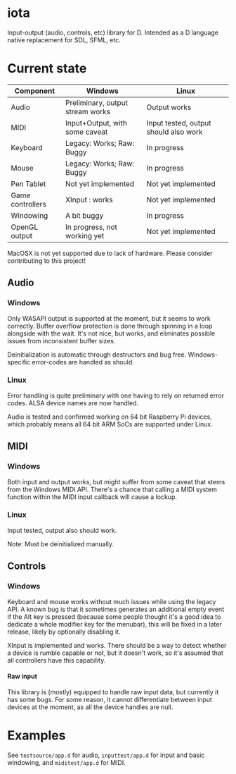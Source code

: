 # iota
Input-output (audio, controls, etc) library for D. Intended as a D language native replacement for SDL, SFML, etc.

# Current state

|Component                 |Windows                             |Linux                               |
|--------------------------|------------------------------------|------------------------------------|
|Audio                     |Preliminary, output stream works    |Output works                        |
|MIDI                      |Input+Output, with some caveat      |Input tested, output should also work|
|Keyboard                  |Legacy: Works; Raw: Buggy           |In progress                         |
|Mouse                     |Legacy: Works; Raw: Buggy           |In progress                         |
|Pen Tablet                |Not yet implemented                 |Not yet implemented                 |
|Game controllers          |XInput : works                      |Not yet implemented                 |
|Windowing                 |A bit buggy                         |In progress                         |
|OpenGL output             |In progress, not working yet        |Not yet implemented                 |

MacOSX is not yet supported due to lack of hardware. Please consider contributing to this project!

## Audio

### Windows

Only WASAPI output is supported at the moment, but it seems to work correctly. Buffer overflow protection is done through spinning in a loop alongside with the wait. It's not nice, but works, and eliminates possible issues from inconsistent buffer sizes.

Deinitialization is automatic through destructors and bug free. Windows-specific error-codes are handled as should.

### Linux

Error handling is quite preliminary with one having to rely on returned error codes. ALSA device names are now handled.

Audio is tested and confirmed working on 64 bit Raspberry Pi devices, which probably means all 64 bit ARM SoCs are supported under Linux.

## MIDI

### Windows

Both input and output works, but might suffer from some caveat that stems from the Windows MIDI API. There's a chance that calling a MIDI system function within the MIDI input callback will cause a lockup.

### Linux

Input tested, output also should work.

Note: Must be deinitialized manually.

## Controls

### Windows

Keyboard and mouse works without much issues while using the legacy API. A known bug is that it sometimes generates an additional empty event if the Alt key is pressed (because some people thought it's a good idea to dedicate a whole modifier key for the menubar), this will be fixed in a later release, likely by optionally disabling it.

XInput is implemented and works. There should be a way to detect whether a device is rumble capable or not, but it doesn't work, so it's assumed that all controllers have this capability.

#### Raw input

This library is (mostly) equipped to handle raw input data, but currently it has some bugs. For some reason, it cannot differentiate between input devices at the moment, as all the device handles are null.

# Examples

See `testsource/app.d` for audio, `inputtest/app.d` for input and basic windowing, and `miditest/app.d` for MIDI.